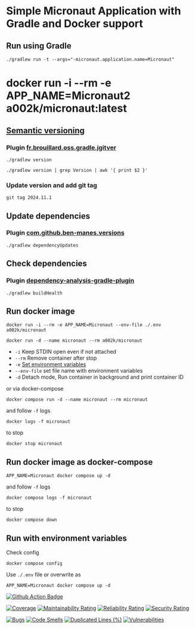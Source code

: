 # Simple Micronaut Application with Gradle and Docker support

## Run using Gradle

```shell
./gradlew run -t --args="-micronaut.application.name=Micronaut"
```

# docker run -i --rm -e APP_NAME=Micronaut2 a002k/micronaut:latest

## [Semantic versioning](https://zoltanaltfatter.com/2020/04/10/semantic-versioning-with-jgitver/)

### Plugin [fr.brouillard.oss.gradle.jgitver](https://github.com/jgitver/gradle-jgitver-plugin)

```shell
./gradlew version
```

```shell
./gradlew version | grep Version | awk '{ print $2 }'
```

### Update version and add git tag

```shell
git tag 2024.11.1
```

## Update dependencies

### Plugin [com.github.ben-manes.versions](https://github.com/ben-manes/gradle-versions-plugin)

```shell
./gradlew dependencyUpdates
```

## Check dependencies

### Plugin [dependency-analysis-gradle-plugin](https://github.com/autonomousapps/dependency-analysis-gradle-plugin)

```shell
./gradlew buildHealth
```

## Run docker image

```shell
docker run -i --rm -e APP_NAME=Micronaut --env-file ./.env a002k/micronaut
```

```shell
docker run -d --name micronaut --rm a002k/micronaut
```

- ```-i``` Keep STDIN open even if not attached
- ```--rm``` Remove container after stop
- ```-e``` [Set environment variables](https://docs.docker.com/reference/cli/docker/container/run/#env)
- ```--env-file``` set file name with environment variables
- ```-d``` Detach mode, Run container in background and print container ID

or via docker-compose

```shell
docker compose run -d --name micronaut --rm micronaut
```

and follow ```-f``` logs

```shell
docker logs -f micronaut
```

to stop

```shell
docker stop micronaut
```

## Run docker image as docker-compose

```shell
APP_NAME=Micronaut docker compose up -d
```

and follow ```-f``` logs

```shell
docker compose logs -f micronaut
```

to stop

```shell
docker compose down
```

## Run with environment variables

Check config 

```shell
docker compose config
```

Use ```./.env``` file or overwrite as

```shell
APP_NAME=Micronaut docker compose up -d
```

[![Github Action Badge](https://github.com/ak-git/Micronaut/actions/workflows/actions.yml/badge.svg)](https://github.com/ak-git/Micronaut/actions/workflows/actions.yml/badge.svg)

[![Coverage](https://sonarcloud.io/api/project_badges/measure?project=ak-git_Micronaut&metric=coverage)](https://sonarcloud.io/summary/new_code?id=ak-git_Micronaut)
[![Maintainability Rating](https://sonarcloud.io/api/project_badges/measure?project=ak-git_Micronaut&metric=sqale_rating)](https://sonarcloud.io/summary/new_code?id=ak-git_Micronaut)
[![Reliability Rating](https://sonarcloud.io/api/project_badges/measure?project=ak-git_Micronaut&metric=reliability_rating)](https://sonarcloud.io/summary/new_code?id=ak-git_Micronaut)
[![Security Rating](https://sonarcloud.io/api/project_badges/measure?project=ak-git_Micronaut&metric=security_rating)](https://sonarcloud.io/summary/new_code?id=ak-git_Micronaut)

[![Bugs](https://sonarcloud.io/api/project_badges/measure?project=ak-git_Micronaut&metric=bugs)](https://sonarcloud.io/summary/new_code?id=ak-git_Micronaut)
[![Code Smells](https://sonarcloud.io/api/project_badges/measure?project=ak-git_Micronaut&metric=code_smells)](https://sonarcloud.io/summary/new_code?id=ak-git_Micronaut)
[![Duplicated Lines (%)](https://sonarcloud.io/api/project_badges/measure?project=ak-git_Micronaut&metric=duplicated_lines_density)](https://sonarcloud.io/summary/new_code?id=ak-git_Micronaut)
[![Vulnerabilities](https://sonarcloud.io/api/project_badges/measure?project=ak-git_Micronaut&metric=vulnerabilities)](https://sonarcloud.io/summary/new_code?id=ak-git_Micronaut)